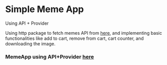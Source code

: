 # Simple Meme App  

Using API + Provider

Using http package to fetch memes API from [here](https://mixedanalytics.com/blog/list-actually-free-open-no-auth-needed-apis/),  and implementing basic functionalities like add to cart, remove from cart, cart counter, and downloading the image.

### MemeApp using API+Provider [here](https://github.com/AKR-2803/MemeAppFlutter)
